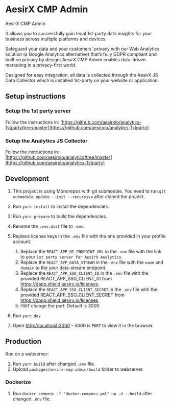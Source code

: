 # AesirX CMP Admin

AesirX CMP Admin

It allows you to successfully gain legal 1st-party data insights for your business across multiple platforms and devices.

Safeguard your data and your customers' privacy with our Web Analytics solution (a Google Analytics alternative) that’s fully GDPR compliant and built on privacy by design; AesirX CMP Admin enables data-driven marketing in a privacy-first world.

Designed for easy integration, all data is collected through the AesirX JS Data Collector which is installed 1st-party on your website or application.


## Setup instructions

### Setup the 1st party server

Follow the instructions in: [https://github.com/aesirxio/analytics-1stparty/tree/master](https://github.com/aesirxio/analytics-1stparty)

### Setup the Analytics JS Collector

Follow the instructions in: [https://github.com/aesirxio/analytics/tree/master](https://github.com/aesirxio/analytics-1stparty)

## Development

1. This project is using Monorepos with git submodule. You need to run `git submodule update --init --recursive` after cloned the project.
2. Run `yarn install` to install the dependencies.
3. Run `yarn prepare` to build the dependencies.
2. Rename the `.env.dist` file to `.env`.
3. Replace license keys in the `.env` file with the one provided in your profile account.
    1. Replace the `REACT_APP_BI_ENDPOINT_URL` in the `.env` file with the link to your `1st party server for AesirX Analytics`.
    1. Replace the `REACT_APP_DATA_STREAM` in the `.env` file with the `name` and `domain` to the your data-stream endpoint.
    1. Replace the `REACT_APP_SSO_CLIENT_ID` in the `.env` file with the provided REACT_APP_SSO_CLIENT_ID from https://dapp.shield.aesirx.io/licenses.
    1. Replace the `REACT_APP_SSO_CLIENT_SECRET` in the `.env` file with the provided REACT_APP_SSO_CLIENT_SECRET from https://dapp.shield.aesirx.io/licenses.
    1. `PORT` change the port. Default is 3000

5. Run  `yarn dev`
6. Open [http://localhost:3000](http://localhost:3000) - 3000 is `PORT` to view it in the browser.

## Production
Run on a webserver:
1. Run `yarn build` after changed `.env` file.
2. Upload `packages/aesirx-cmp-admin/build` folder to webserver.

### Dockerize
1. Run `docker compose -f "docker-compose.yml" up -d --build` after changed `.env` file.
